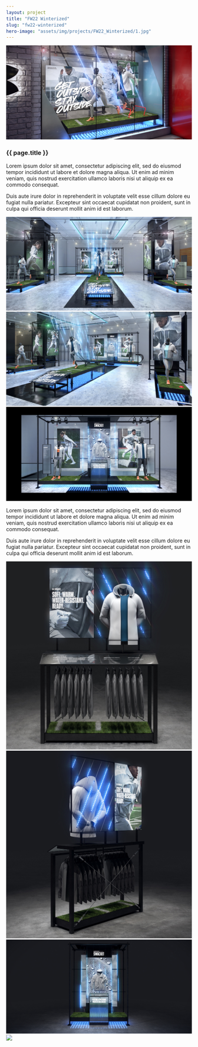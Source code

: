 ```yaml
---
layout: project
title: "FW22 Winterized"
slug: "fw22-winterized"
hero-image: "assets/img/projects/FW22_Winterized/1.jpg"
---
```


<div class="content-section">
    <img src="assets/img/projects/FW22_Winterized/1.jpg" />
</div>
<div class="content-section text-box">
  <h3>{{ page.title }}</h3>
  <div class="horizontal-split">
    <div class="half-text">
      <p>
        Lorem ipsum dolor sit amet, consectetur adipiscing elit, sed do eiusmod tempor incididunt ut labore et dolore magna aliqua. Ut enim ad minim veniam, quis nostrud exercitation ullamco laboris nisi ut aliquip ex ea commodo consequat.
      </p>
    </div>
    <div class="half-text">
      <p>
        Duis aute irure dolor in reprehenderit in voluptate velit esse cillum dolore eu fugiat nulla pariatur. Excepteur sint occaecat cupidatat non proident, sunt in culpa qui officia deserunt mollit anim id est laborum.
      </p>
    </div>
  </div>
</div>
<div class="content-section">
    <img src="assets/img/projects/FW22_Winterized/2.jpg" />
</div>
<div class="content-section">
    <img src="assets/img/projects/FW22_Winterized/3.jpg" />
</div>
<div class="content-section">
    <img src="assets/img/projects/FW22_Winterized/4.jpg" />
</div>
<div class="content-section text-box">
  <div class="horizontal-split">
    <div class="half-text">
      <p>
        Lorem ipsum dolor sit amet, consectetur adipiscing elit, sed do eiusmod tempor incididunt ut labore et dolore magna aliqua. Ut enim ad minim veniam, quis nostrud exercitation ullamco laboris nisi ut aliquip ex ea commodo consequat.
      </p>
    </div>
    <div class="half-text">
      <p>
        Duis aute irure dolor in reprehenderit in voluptate velit esse cillum dolore eu fugiat nulla pariatur. Excepteur sint occaecat cupidatat non proident, sunt in culpa qui officia deserunt mollit anim id est laborum.
      </p>
    </div>
  </div>
</div>
<div class="content-section">
  <div class="horizontal-split">
    <img src="assets/img/projects/FW22_Winterized/5.jpg" />
    <img src="assets/img/projects/FW22_Winterized/6.jpg" />
  </div>
</div>
<div class="content-section">
    <img src="assets/img/projects/FW22_Winterized/7.jpg" />
</div>
<div class="content-section">
    <img src="assets/img/projects/FW22_Winterized/8.gif" />
</div>